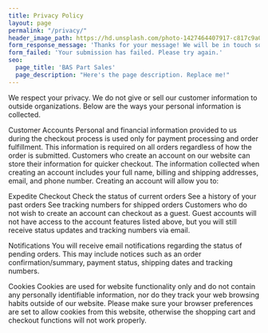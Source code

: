 ```yaml
---
title: Privacy Policy
layout: page
permalink: "/privacy/"
header_image_path: https://hd.unsplash.com/photo-1427464407917-c817c9a0a6f6
form_response_message: 'Thanks for your message! We will be in touch soon.'
form_failed: 'Your submission has failed. Please try again.'
seo:
  page_title: 'BAS Part Sales'
  page_description: "Here's the page description. Replace me!"
---
```

We respect your privacy. We do not give or sell our customer information to outside organizations. Below are the ways your personal information is collected.

Customer Accounts
Personal and financial information provided to us during the checkout process is used only for payment processing and order fulfillment. This information is required on all orders regardless of how the order is submitted.
Customers who create an account on our website can store their information for quicker checkout. The information collected when creating an account includes your full name, billing and shipping addresses, email, and phone number. Creating an account will allow you to:

Expedite Checkout
Check the status of current orders
See a history of your past orders
See tracking numbers for shipped orders
Customers who do not wish to create an account can checkout as a guest. Guest accounts will not have access to the account features listed above, but you will still receive status updates and tracking numbers via email.

Notifications
You will receive email notifications regarding the status of pending orders. This may include notices such as an order confirmation/summary, payment status, shipping dates and tracking numbers.

Cookies
Cookies are used for website functionality only and do not contain any personally identifiable information, nor do they track your web browsing habits outside of our website. Please make sure your browser preferences are set to allow cookies from this website, otherwise the shopping cart and checkout functions will not work properly.
